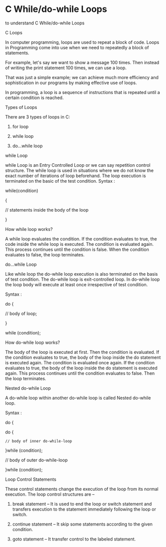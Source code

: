 # C While/do-while Loops
to understand C While/do-while Loops


C Loops

In computer programming, loops are used to repeat a block of code. Loops in Programming come into use when we need to repeatedly a block of statements.

For example, let's say we want to show a message 100 times. Then instead of writing the print statement 100 times, we can use a loop.

That was just a simple example; we can achieve much more efficiency and sophistication in our programs by making effective use of loops.

In programming, a loop is a sequence of instructions that is repeated until a certain condition is reached.

 

Types of Loops

There are 3 types of loops in C:

1) for loop

2) while loop

3) do...while loop

while Loop

while Loop is an Entry Controlled Loop or we can say repetition control structure.
The while loop is used in situations where we do not know the exact number of iterations of loop beforehand.
The loop execution is terminated on the basic of the test condition.
Syntax :

while(condition)

{

  // statements inside the body of the loop

}

 How while loop works?

A while loop evaluates the condition.
If the condition evaluates to true, the code inside the while loop is executed.
The condition is evaluated again.
This process continues until the condition is false.
When the condition evaluates to false, the loop terminates.

 do...while Loop


 Like while loop the do-while loop execution is also terminated on the basis of test condition.
The do-while loop is exit-controlled loop.
In do-while loop the loop body will execute at least once irrespective of test condition.
 

Syntax :

 

do {

// body of loop;

}

while (condition);



 How do-while loop works?

The body of the loop is executed at first. Then the condition is evaluated.
If the condition evaluates to true, the body of the loop inside the do statement is executed again.
The condition is evaluated once again.
If the condition evaluates to true, the body of the loop inside the do statement is executed again.
This process continues until the condition evaluates to false. Then the loop terminates.


Nested do-while Loop

A do-while loop within another do-while loop is called Nested do-while loop.

 

Syntax :

do {

  do {

    // body of inner do-while-loop

  }while (condition);

  // body of outer do-while-loop

}while (condition);


Loop Control Statements

These control statements change the execution of the loop from its normal execution. The loop control structures are –

1. break statement – It is used to end the loop or switch statement and transfers execution to the statement immediately following the loop or switch.

2. continue statement – It skip some statements according to the given condition.

3. goto statement – It transfer control to the labeled statement.

 
 
